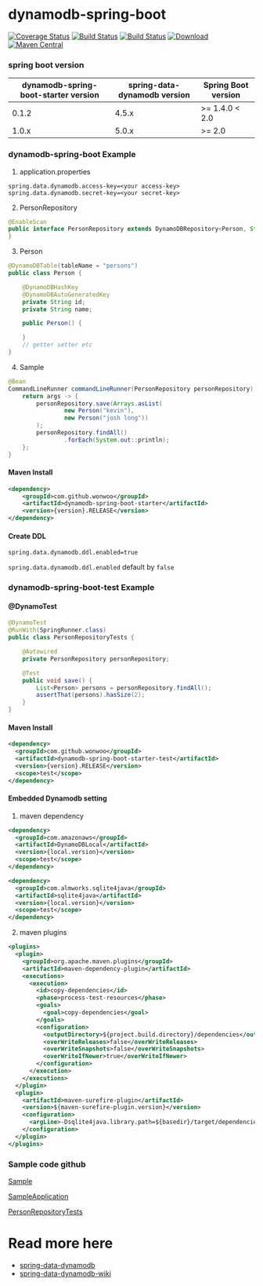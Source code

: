 # dynamodb-spring-boot

[![Coverage Status](https://coveralls.io/repos/github/wonwoo/dynamodb-spring-boot/badge.svg?branch=master)](https://coveralls.io/github/wonwoo/dynamodb-spring-boot?branch=master) [![Build Status](https://travis-ci.org/wonwoo/dynamodb-spring-boot.svg?branch=master)](https://travis-ci.org/wonwoo/dynamodb-spring-boot) [![Build Status](https://semaphoreci.com/api/v1/wonwoo/dynamodb-spring-boot/branches/master/badge.svg)](https://semaphoreci.com/wonwoo/dynamodb-spring-boot) [ ![Download](https://api.bintray.com/packages/wonwoo/dynamodb-spring-boot/dynamodb-spring-boot/images/download.svg) ](https://bintray.com/wonwoo/dynamodb-spring-boot/dynamodb-spring-boot/_latestVersion) [![Maven Central](https://maven-badges.herokuapp.com/maven-central/com.github.wonwoo/dynamodb-spring-boot/badge.svg)](https://maven-badges.herokuapp.com/maven-central/com.github.wonwoo/dynamodb-spring-boot) 


### spring boot version

| dynamodb-spring-boot-starter version  | spring-data-dynamodb version            | Spring Boot version            |
| ------------------------------------- | --------------------------------------- |--------------------------------|
| 0.1.2                                 | 4.5.x                                   |  >= 1.4.0 < 2.0                |
| 1.0.x                                 | 5.0.x                                   |  >= 2.0                        |


### dynamodb-spring-boot Example

1. application.properties
```
spring.data.dynamodb.access-key=<your access-key>
spring.data.dynamodb.secret-key=<your secret-key>
```

2. PersonRepository 
```java
@EnableScan
public interface PersonRepository extends DynamoDBRepository<Person, String> {
}
```

3. Person

```java
@DynamoDBTable(tableName = "persons")
public class Person {

    @DynamoDBHashKey
    @DynamoDBAutoGeneratedKey
    private String id;
    private String name;

    public Person() {

    }
    // getter setter etc
}
```

4.  Sample
```java
@Bean
CommandLineRunner commandLineRunner(PersonRepository personRepository) {
    return args -> {
        personRepository.save(Arrays.asList(
                new Person("kevin"),
                new Person("josh long"))
        );
        personRepository.findAll()
                .forEach(System.out::println);
    };
}
```

#### Maven Install 

```xml
<dependency>
    <groupId>com.github.wonwoo</groupId>
    <artifactId>dynamodb-spring-boot-starter</artifactId>
    <version>{version}.RELEASE</version>
</dependency>
```

#### Create DDL
```
spring.data.dynamodb.ddl.enabled=true
```

`spring.data.dynamodb.ddl.enabled` default by `false`

### dynamodb-spring-boot-test Example

#### @DynamoTest 

```java
@DynamoTest
@RunWith(SpringRunner.class)
public class PersonRepositoryTests {

    @Autowired
    private PersonRepository personRepository;

    @Test
    public void save() {
        List<Person> persons = personRepository.findAll();
        assertThat(persons).hasSize(2);
    }
}

```

#### Maven Install 

```xml
<dependency>
  <groupId>com.github.wonwoo</groupId>
  <artifactId>dynamodb-spring-boot-starter-test</artifactId>
  <version>{version}.RELEASE</version>
  <scope>test</scope>
</dependency>
```


#### Embedded Dynamodb setting

1. maven dependency
```xml
<dependency>
  <groupId>com.amazonaws</groupId>
  <artifactId>DynamoDBLocal</artifactId>
  <version>{local.version}</version>  
  <scope>test</scope>
</dependency>

<dependency>
  <groupId>com.almworks.sqlite4java</groupId>
  <artifactId>sqlite4java</artifactId>
  <version>{local.version}</version>  
  <scope>test</scope>
</dependency>

```

2. maven plugins

```xml
<plugins>
  <plugin>
    <groupId>org.apache.maven.plugins</groupId>
    <artifactId>maven-dependency-plugin</artifactId>
    <executions>
      <execution>
        <id>copy-dependencies</id>
        <phase>process-test-resources</phase>
        <goals>
          <goal>copy-dependencies</goal>
        </goals>
        <configuration>
          <outputDirectory>${project.build.directory}/dependencies</outputDirectory>
          <overWriteReleases>false</overWriteReleases>
          <overWriteSnapshots>false</overWriteSnapshots>
          <overWriteIfNewer>true</overWriteIfNewer>
        </configuration>
      </execution>
    </executions>
  </plugin>
  <plugin>
    <artifactId>maven-surefire-plugin</artifactId>
    <version>${maven-surefire-plugin.version}</version>
    <configuration>
      <argLine>-Dsqlite4java.library.path=${basedir}/target/dependencies</argLine>
    </configuration>
  </plugin>
</plugins>
```

### Sample code github

[Sample](https://github.com/wonwoo/dynamodb-spring-boot/tree/master/dynamodb-spring-boot-sample)

[SampleApplication](https://github.com/wonwoo/dynamodb-spring-boot/blob/master/dynamodb-spring-boot-sample/src/main/java/com/github/wonwoo/dynamodb/SampleApplication.java)

[PersonRepositoryTests](https://github.com/wonwoo/dynamodb-spring-boot/blob/master/dynamodb-spring-boot-sample/src/test/java/com/github/wonwoo/dynamodb/PersonRepositoryTests.java)

# Read more here 
- [spring-data-dynamodb](https://github.com/spring-data-dynamodb/spring-data-dynamodb)
- [spring-data-dynamodb-wiki](https://github.com/spring-data-dynamodb/spring-data-dynamodb/wiki)


 


